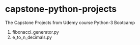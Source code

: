 # capstone-python-projects
The Capstone Projects from Udemy course Python-3 Bootcamp 
1. fibonacci_generator.py
2. e_to_n_decimals.py
